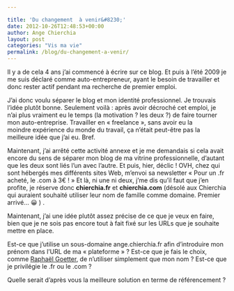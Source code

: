 ```yaml
---

title: 'Du changement  à venir&#8230;'
date: 2012-10-26T12:48:53+00:00
author: Ange Chierchia
layout: post
categories: "Vis ma vie"
permalink: /blog/du-changement-a-venir/
---
```

Il y a de cela 4 ans j&rsquo;ai commencé à écrire sur ce blog. Et puis à l&rsquo;été 2009 je me suis déclaré comme auto-entrepreneur, ayant le besoin de travailler et donc rester actif pendant ma recherche de premier emploi.

J&rsquo;ai donc voulu séparer le blog et mon identité professionnel. Je trouvais l&rsquo;idée plutôt bonne. Seulement voilà : après avoir décroché cet emploi, je n&rsquo;ai plus vraiment eu le temps (la motivation ? les deux ?) de faire tourner mon auto-entreprise. Travailler en &laquo;&nbsp;freelance&nbsp;&raquo;, sans avoir eu la moindre expérience du monde du travail, ça n&rsquo;était peut-être pas la meilleure idée que j&rsquo;ai eu. Bref.

Maintenant, j&rsquo;ai arrêté cette activité annexe et je me demandais si cela avait encore du sens de séparer mon blog de ma vitrine professionnelle, d&rsquo;autant que les deux sont liés l&rsquo;un avec l&rsquo;autre. Et puis, hier, déclic ! OVH, chez qui sont hébergés mes différents sites Web, m&rsquo;envoi sa newsletter &laquo;&nbsp;Pour un .fr acheté, le .com à 3€ !&nbsp;&raquo; Et là, ni une ni deux, j&rsquo;me dis qu&rsquo;il faut que j&rsquo;en profite, je réserve donc **chierchia.fr** et **chierchia.com** (désolé aux Chierchia qui auraient souhaité utiliser leur nom de famille comme domaine. Premier arrivé&#8230; 😀 ) .

Maintenant, j&rsquo;ai une idée plutôt assez précise de ce que je veux en faire, bien que je ne sois pas encore tout à fait fixé sur les URLs que je souhaite mettre en place.

Est-ce que j&rsquo;utilise un sous-domaine ange.chierchia.fr afin d&rsquo;introduire mon prénom dans l&rsquo;URL de ma &laquo;&nbsp;plateforme&nbsp;&raquo; ? Est-ce que je fais le choix, comme <a title="Site Web de Raphaël Goetter" href="http://goetter.com" target="_blank">Raphaël Goetter</a>, de n&rsquo;utiliser simplement que mon nom ? Est-ce que je privilégie le .fr ou le .com ?

Quelle serait d&rsquo;après vous la meilleure solution en terme de référencement ?